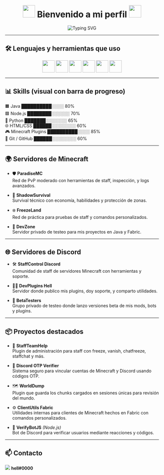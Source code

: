 <h1 align="center">
  <img src="https://cdn.jsdelivr.net/gh/devicons/devicon/icons/java/java-original.svg" width="40" />
  Bienvenido a mi perfil
  <img src="https://cdn.jsdelivr.net/gh/devicons/devicon/icons/python/python-original.svg" width="40" />
</h1>

<p align="center">
  <img src="https://readme-typing-svg.demolab.com?font=Fira+Code&pause=1000&center=true&vCenter=true&width=450&lines=Desarrollador+de+Minecraft+Plugins;Java+%2F+Python+%2F+Node.js+%2F+HTML;Staff+Tools+%2F+Fabric+%2F+Spigot+%2F+Discord+Bots" alt="Typing SVG" />
</p>

---

## 🛠️ Lenguajes y herramientas que uso

<p align="center">
  <img src="https://cdn.jsdelivr.net/gh/devicons/devicon/icons/java/java-original.svg" width="40" />
  <img src="https://cdn.jsdelivr.net/gh/devicons/devicon/icons/python/python-original.svg" width="40" />
  <img src="https://cdn.jsdelivr.net/gh/devicons/devicon/icons/nodejs/nodejs-original.svg" width="40" />
  <img src="https://cdn.jsdelivr.net/gh/devicons/devicon/icons/html5/html5-original.svg" width="40" />
  <img src="https://cdn.jsdelivr.net/gh/devicons/devicon/icons/javascript/javascript-original.svg" width="40" />
  <img src="https://cdn.jsdelivr.net/gh/devicons/devicon/icons/git/git-original.svg" width="40" />
</p>

---

## 📊 Skills (visual con barra de progreso)

🟧 Java              ██████████░░░░  80%  
🟩 Node.js           ████████░░░░░░  70%  
🐍 Python            ███████░░░░░░░  65%  
🌐 HTML/CSS          ██████░░░░░░░░  60%  
🎮 Minecraft Plugins ██████████░░░░  85%  
🔧 Git / GitHub      ██████░░░░░░░░  60%

---

## 🌍 Servidores de Minecraft

- 🛡️ **ParadiseMC**  
  Red de PvP moderado con herramientas de staff, inspección, y logs avanzados.

- 🌲 **ShadowSurvival**  
  Survival técnico con economía, habilidades y protección de zonas.

- ❄️ **FreezeLand**  
  Red de práctica para pruebas de staff y comandos personalizados.

- 🧪 **DevZone**  
  Servidor privado de testeo para mis proyectos en Java y Fabric.

---

## 🌐 Servidores de Discord

- 🛠️ **StaffControl Discord**  
  Comunidad de staff de servidores Minecraft con herramientas y soporte.

- 👨‍💻 **DevPlugins Hell**  
  Servidor donde publico mis plugins, doy soporte, y comparto utilidades.

- 🧪 **BetaTesters**  
  Grupo privado de testeo donde lanzo versiones beta de mis mods, bots y plugins.

---

## 📦 Proyectos destacados

- 🧊 **StaffTeamHelp**  
  Plugin de administración para staff con freeze, vanish, chatfreeze, staffchat y más.

- 🔐 **Discord OTP Verifier**  
  Sistema seguro para vincular cuentas de Minecraft y Discord usando códigos OTP.

- 🗺️ **WorldDump**  
  Plugin que guarda los chunks cargados en sesiones únicas para revisión del mundo.

- ⚙️ **ClientUtils Fabric**  
  Utilidades internas para clientes de Minecraft hechos en Fabric con comandos personalizados.

- 🤖 **VerifyBotJS** *(Node.js)*  
  Bot de Discord para verificar usuarios mediante reacciones y códigos.

---

## 📫 Contacto

<p align="left">
  <img src="https://img.shields.io/badge/Discord-5865F2?style=for-the-badge&logo=discord&logoColor=white" />
  <strong>hell#0000</strong>
</p>
